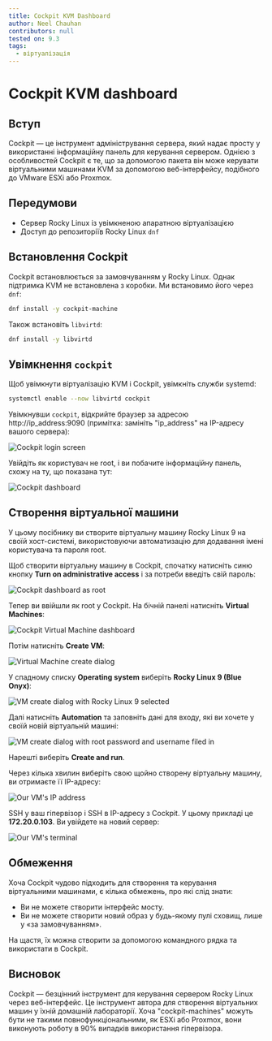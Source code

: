 ```yaml
---
title: Cockpit KVM Dashboard
author: Neel Chauhan
contributors: null
tested on: 9.3
tags:
  - віртуалізація
---
```


# Cockpit KVM dashboard

## Вступ

Cockpit — це інструмент адміністрування сервера, який надає просту у використанні інформаційну панель для керування сервером. Однією з особливостей Cockpit є те, що за допомогою пакета він може керувати віртуальними машинами KVM за допомогою веб-інтерфейсу, подібного до VMware ESXi або Proxmox.

## Передумови

- Сервер Rocky Linux із увімкненою апаратною віртуалізацією
- Доступ до репозиторіїв Rocky Linux `dnf`

## Встановлення Cockpit

Cockpit встановлюється за замовчуванням у Rocky Linux. Однак підтримка KVM не встановлена з коробки. Ми встановимо його через `dnf`:

```bash
dnf install -y cockpit-machine
```

Також встановіть `libvirtd`:

```bash
dnf install -y libvirtd
```

## Увімкнення `cockpit`

Щоб увімкнути віртуалізацію KVM і Cockpit, увімкніть служби systemd:

```bash
systemctl enable --now libvirtd cockpit
```

Увімкнувши `cockpit`, відкрийте браузер за адресою http\://ip_address:9090 (примітка: замініть "ip_address" на IP-адресу вашого сервера):

![Cockpit login screen](../images/cockpit_login.png)

Увійдіть як користувач не root, і ви побачите інформаційну панель, схожу на ту, що показана тут:

![Cockpit dashboard](../images/cockpit_dashboard.png)

## Створення віртуальної машини

У цьому посібнику ви створите віртуальну машину Rocky Linux 9 на своїй хост-системі, використовуючи автоматизацію для додавання імені користувача та пароля root.

Щоб створити віртуальну машину в Cockpit, спочатку натисніть синю кнопку **Turn on administrative access** і за потреби введіть свій пароль:

![Cockpit dashboard as root](../images/cockpit_root_dashboard.png)

Тепер ви ввійшли як root у Cockpit. На бічній панелі натисніть **Virtual Machines**:

![Cockpit Virtual Machine dashboard](../images/cockpit_vm_dashboard.png)

Потім натисніть **Create VM**:

![Virtual Machine create dialog](../images/cockpit_vm_create_1.png)

У спадному списку **Operating system** виберіть **Rocky Linux 9 (Blue Onyx)**:

![VM create dialog with Rocky Linux 9 selected](../images/cockpit_vm_create_2.png)

Далі натисніть **Automation** та заповніть дані для входу, які ви хочете у своїй новій віртуальній машині:

![VM create dialog with root password and username filed in](../images/cockpit_vm_create_2.png)

Нарешті виберіть **Create and run**.

Через кілька хвилин виберіть свою щойно створену віртуальну машину, ви отримаєте її IP-адресу:

![Our VM's IP address](../images/cockpit_vm_ip.png)

SSH у ваш гіпервізор і SSH в IP-адресу з Cockpit. У цьому прикладі це **172.20.0.103**. Ви увійдете на новий сервер:

![Our VM's terminal](../images/cockpit_vm_terminal.png)

## Обмеження

Хоча Cockpit чудово підходить для створення та керування віртуальними машинами, є кілька обмежень, про які слід знати:

- Ви не можете створити інтерфейс мосту.
- Ви не можете створити новий образ у будь-якому пулі сховищ, лише у «за замовчуванням».

На щастя, їх можна створити за допомогою командного рядка та використати в Cockpit.

## Висновок

Cockpit — безцінний інструмент для керування сервером Rocky Linux через веб-інтерфейс. Це інструмент автора для створення віртуальних машин у їхній домашній лабораторії. Хоча "cockpit-machines" можуть бути не такими повнофункціональними, як ESXi або Proxmox, вони виконують роботу в 90% випадків використання гіпервізора.
